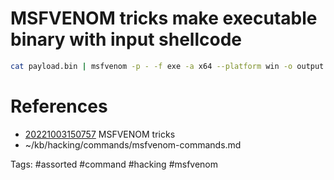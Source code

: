 # MSFVENOM tricks make executable binary with input shellcode
```bash
cat payload.bin | msfvenom -p - -f exe -a x64 --platform win -o output.exe
```

# References
- [20221003150757](/zet/20221003150757/README.md) MSFVENOM tricks
- ~/kb/hacking/commands/msfvenom-commands.md

Tags:
    #assorted #command #hacking #msfvenom
